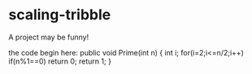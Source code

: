 # scaling-tribble
A project may be funny!

the code begin here:
public void Prime(int n)
{
   int i;
   for(i=2;i<=n/2;i++)
       if(n%1==0)
        return 0;
    return 1;
}
